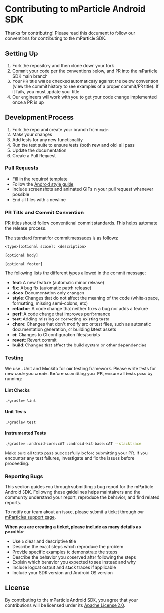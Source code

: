 # Contributing to mParticle Android SDK

Thanks for contributing! Please read this document to follow our conventions for contributing to the mParticle SDK.


## Setting Up

1. Fork the repository and then clone down your fork
2. Commit your code per the conventions below, and PR into the mParticle SDK main branch
3. Your PR title will be checked automatically against the below convention (view the commit history to see examples of a proper commit/PR title). If it fails, you must update your title
4. Our engineers will work with you to get your code change implemented once a PR is up


## Development Process

1. Fork the repo and create your branch from `main`
2. Make your changes
3. Add tests for any new functionality
4. Run the test suite to ensure tests (both new and old) all pass
6. Update the documentation
7. Create a Pull Request


### Pull Requests

* Fill in the required template
* Follow the [Android style guide](https://developer.android.com/kotlin/style-guide)
* Include screenshots and animated GIFs in your pull request whenever possible
* End all files with a newline

### PR Title and Commit Convention

PR titles should follow conventional commit standards. This helps automate the release process.

The standard format for commit messages is as follows:

```
<type>[optional scope]: <description>

[optional body]

[optional footer]
```

The following lists the different types allowed in the commit message:

- **feat**: A new feature (automatic minor release)
- **fix**: A bug fix (automatic patch release)
- **docs**: Documentation only changes
- **style**: Changes that do not affect the meaning of the code (white-space, formatting, missing semi-colons, etc)
- **refactor**: A code change that neither fixes a bug nor adds a feature
- **perf**: A code change that improves performance
- **test**: Adding missing or correcting existing tests
- **chore**: Changes that don't modify src or test files, such as automatic documentation generation, or building latest assets
- **ci**: Changes to CI configuration files/scripts
- **revert**: Revert commit
- **build**: Changes that affect the build system or other dependencies

### Testing

We use JUnit and Mockito for our testing framework. Please write tests for new code you create. Before submitting your PR, ensure all tests pass by running:

#### Lint Checks
```bash
./gradlew lint
```

#### Unit Tests
```bash
./gradlew test
```

#### Instrumented Tests
```bash
./gradlew :android-core:cAT :android-kit-base:cAT --stacktrace
```

Make sure all tests pass successfully before submitting your PR. If you encounter any test failures, investigate and fix the issues before proceeding.


### Reporting Bugs

This section guides you through submitting a bug report for the mParticle Android SDK. Following these guidelines helps maintainers and the community understand your report, reproduce the behavior, and find related reports.

To notify our team about an issue, please submit a ticket through our [mParticles support page](https://support.mparticle.com/hc/en-us/requests/new).

**When you are creating a ticket, please include as many details as possible:**

* Use a clear and descriptive title
* Describe the exact steps which reproduce the problem
* Provide specific examples to demonstrate the steps
* Describe the behavior you observed after following the steps
* Explain which behavior you expected to see instead and why
* Include logcat output and stack traces if applicable
* Include your SDK version and Android OS version


## License

By contributing to the mParticle Android SDK, you agree that your contributions will be licensed under its [Apache License 2.0](LICENSE).
